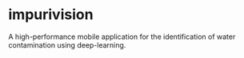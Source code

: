 # impurivision

A high-performance mobile application for the identification of water contamination using deep-learning.
